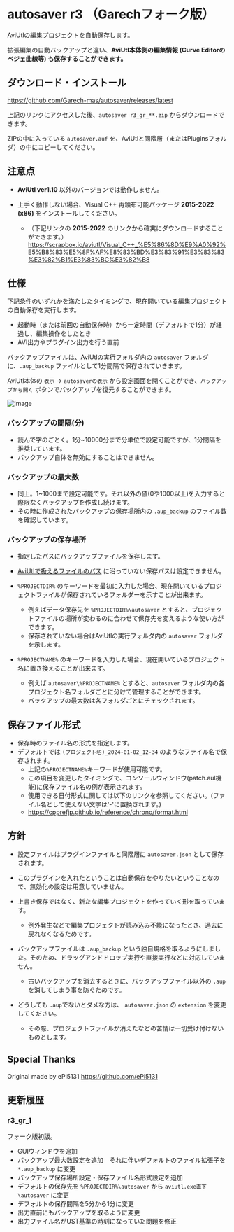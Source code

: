 # autosaver r3 （Garechフォーク版）
AviUtlの編集プロジェクトを自動保存します。

拡張編集の自動バックアップと違い、**AviUtl本体側の編集情報 (Curve Editorのベジェ曲線等) も保存することができます。**

## ダウンロード・インストール
https://github.com/Garech-mas/autosaver/releases/latest

上記のリンクにアクセスした後、`autosaver r3_gr_**.zip` からダウンロードできます。

ZIPの中に入っている `autosaver.auf` を、AviUtlと同階層（またはPluginsフォルダ）の中にコピーしてください。

## 注意点
- **AviUtl ver1.10** 以外のバージョンでは動作しません。

- 上手く動作しない場合、Visual C++ 再頒布可能パッケージ **2015-2022 (x86)** をインストールしてください。

  - （下記リンクの **2015-2022** のリンクから確実にダウンロードすることができます。）https://scrapbox.io/aviutl/Visual_C++_%E5%86%8D%E9%A0%92%E5%B8%83%E5%8F%AF%E8%83%BD%E3%83%91%E3%83%83%E3%82%B1%E3%83%BC%E3%82%B8

## 仕様
下記条件のいずれかを満たしたタイミングで、現在開いている編集プロジェクトの自動保存を実行します。

- 起動時（または前回の自動保存時）から一定時間（デフォルトで1分）が経過し、編集操作をしたとき
- AVI出力やプラグイン出力を行う直前

バックアップファイルは、AviUtlの実行フォルダ内の `autosaver` フォルダに、`.aup_backup` ファイルとして1分間隔で保存されていきます。

AviUtl本体の `表示` -> `autosaverの表示` から設定画面を開くことができ、`バックアップから開く` ボタンでバックアップを復元することができます。


![image](https://github.com/user-attachments/assets/a4107804-9521-4c6f-acdc-975d2e988f44)


### バックアップの間隔(分)
- 読んで字のごとく。1分~10000分まで分単位で設定可能ですが、1分間隔を推奨しています。
- バックアップ自体を無効にすることはできません。

### バックアップの最大数
- 同上。1~1000まで設定可能です。それ以外の値(0や1000以上)を入力すると際限なくバックアップを作成し続けます。
- その時に作成されたバックアップの保存場所内の `.aup_backup` のファイル数を確認しています。

### バックアップの保存場所
- 指定したパスにバックアップファイルを保存します。
- [AviUtlで扱えるファイルのパス](https://scrapbox.io/aviutl/AviUtl%E3%81%A7%E6%89%B1%E3%81%88%E3%82%8B%E3%83%95%E3%82%A1%E3%82%A4%E3%83%AB%E3%81%AE%E3%83%91%E3%82%B9) に沿っていない保存パスは設定できません。

- `%PROJECTDIR%` のキーワードを最初に入力した場合、現在開いているプロジェクトファイルが保存されているフォルダーを示すことが出来ます。
  - 例えばデータ保存先を `%PROJECTDIR%\autosaver` とすると、プロジェクトファイルの場所が変わるのに合わせて保存先を変えるような使い方ができます。
  - 保存されていない場合はAviUtlの実行フォルダ内の `autosaver` フォルダを示します。
  
- `%PROJECTNAME%` のキーワードを入力した場合、現在開いているプロジェクト名に置き換えることが出来ます。
  - 例えば `autosaver\%PROJECTNAME%` とすると、`autosaver` フォルダ内の各プロジェクト名フォルダごとに分けて管理することができます。
  - バックアップの最大数は各フォルダごとにチェックされます。

## 保存ファイル形式
- 保存時のファイル名の形式を指定します。
- デフォルトでは `(プロジェクト名)_2024-01-02_12-34` のようなファイル名で保存されます。
  - 上記の`%PROJECTNAME%`キーワードが使用可能です。
  - この項目を変更したタイミングで、コンソールウィンドウ(patch.aul機能)に保存ファイル名の例が表示されます。
  - 使用できる日付形式に関しては以下のリンクを参照してください。(ファイル名として使えない文字は'-'に置換されます。)
  - https://cpprefjp.github.io/reference/chrono/format.html

## 方針
- 設定ファイルはプラグインファイルと同階層に `autosaver.json` として保存されます。
  
- このプラグインを入れたということは自動保存をやりたいということなので、無効化の設定は用意していません。
  
- 上書き保存ではなく、新たな編集プロジェクトを作っていく形を取っています。
  
  - 例外発生などで編集プロジェクトが読み込み不能になったとき、過去に戻れなくなるためです。
    
- バックアップファイルは `.aup_backup` という独自規格を取るようにしました。そのため、ドラッグアンドドロップ実行や直接実行などに対応していません。
  
  - 古いバックアップを消去するときに、バックアップファイル以外の `.aup` を消してしまう事を防ぐためです。
 
- どうしても `.aup`でないとダメな方は、 `autosaver.json` の `extension` を変更してください。
    
  - その際、プロジェクトファイルが消えたなどの苦情は一切受け付けないものとします。

## Special Thanks
Original made by ePi5131 https://github.com/ePi5131


## 更新履歴
### r3_gr_1
フォーク版初版。
- GUIウィンドウを追加
- バックアップ最大数設定を追加　それに伴いデフォルトのファイル拡張子を `*.aup_backup` に変更
- バックアップ保存場所設定・保存ファイル名形式設定を追加
- デフォルトの保存先を `%PROJECTDIR%\autosaver` から `aviutl.exe直下\autosaver` に変更
- デフォルトの保存間隔を5分から1分に変更
- 出力直前にもバックアップを取るように変更
- 出力ファイル名がUST基準の時刻になっていた問題を修正

